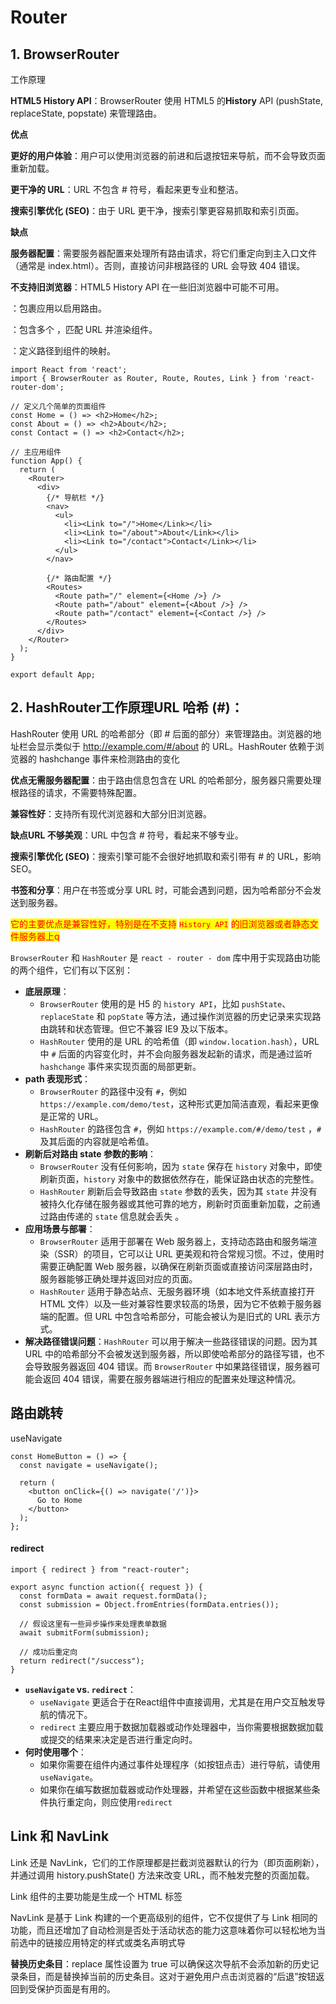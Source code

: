 # Router

## 1. BrowserRouter

工作原理

**HTML5 History API**：BrowserRouter 使用 HTML5 的**History**  API (pushState, replaceState, popstate) 来管理路由。

**优点**

**更好的用户体验**：用户可以使用浏览器的前进和后退按钮来导航，而不会导致页面重新加载。

**更干净的 URL**：URL 不包含 # 符号，看起来更专业和整洁。

**搜索引擎优化 (SEO)**：由于 URL 更干净，搜索引擎更容易抓取和索引页面。

**缺点**

**服务器配置**：需要服务器配置来处理所有路由请求，将它们重定向到主入口文件（通常是 index.html）。否则，直接访问非根路径的 URL 会导致 404 错误。

**不支持旧浏览器**：HTML5 History API 在一些旧浏览器中可能不可用。

：包裹应用以启用路由。

：包含多个 ，匹配 URL 并渲染组件。

：定义路径到组件的映射。

```
import React from 'react';
import { BrowserRouter as Router, Route, Routes, Link } from 'react-router-dom';

// 定义几个简单的页面组件
const Home = () => <h2>Home</h2>;
const About = () => <h2>About</h2>;
const Contact = () => <h2>Contact</h2>;

// 主应用组件
function App() {
  return (
    <Router>
      <div>
        {/* 导航栏 */}
        <nav>
          <ul>
            <li><Link to="/">Home</Link></li>
            <li><Link to="/about">About</Link></li>
            <li><Link to="/contact">Contact</Link></li>
          </ul>
        </nav>

        {/* 路由配置 */}
        <Routes>
          <Route path="/" element={<Home />} />
          <Route path="/about" element={<About />} />
          <Route path="/contact" element={<Contact />} />
        </Routes>
      </div>
    </Router>
  );
}

export default App;
```



## **2. HashRouter工作原理URL 哈希 (#)**：

HashRouter 使用 URL 的哈希部分（即 # 后面的部分）来管理路由。浏览器的地址栏会显示类似于 http://example.com/#/about 的 URL。HashRouter 依赖于浏览器的 hashchange 事件来检测路由的变化

**优点无需服务器配置**：由于路由信息包含在 URL 的哈希部分，服务器只需要处理根路径的请求，不需要特殊配置。

**兼容性好**：支持所有现代浏览器和大部分旧浏览器。

**缺点URL 不够美观**：URL 中包含 # 符号，看起来不够专业。

**搜索引擎优化 (SEO)**：搜索引擎可能不会很好地抓取和索引带有 # 的 URL，影响 SEO。

**书签和分享**：用户在书签或分享 URL 时，可能会遇到问题，因为哈希部分不会发送到服务器。

<mark style="color:red;">它的主要优点是兼容性好，特别是在不支持</mark> <mark style="color:red;"></mark><mark style="color:red;">`History API`</mark> <mark style="color:red;"></mark><mark style="color:red;">的旧浏览器或者静态文件服务器上q</mark>

`BrowserRouter` 和 `HashRouter` 是 `react - router - dom` 库中用于实现路由功能的两个组件，它们有以下区别：

* **底层原理**：
  * `BrowserRouter` 使用的是 H5 的 `history API`，比如 `pushState`、`replaceState` 和 `popState` 等方法，通过操作浏览器的历史记录来实现路由跳转和状态管理。但它不兼容 IE9 及以下版本。
  * `HashRouter` 使用的是 URL 的哈希值（即 `window.location.hash`），URL 中 `#` 后面的内容变化时，并不会向服务器发起新的请求，而是通过监听 `hashchange` 事件来实现页面的局部更新。
* **path 表现形式**：
  * `BrowserRouter` 的路径中没有 `#`，例如 `https://example.com/demo/test`，这种形式更加简洁直观，看起来更像是正常的 URL。
  * `HashRouter` 的路径包含 `#`，例如 `https://example.com/#/demo/test` ，`#` 及其后面的内容就是哈希值。
* **刷新后对路由 state 参数的影响**：
  * `BrowserRouter` 没有任何影响，因为 `state` 保存在 `history` 对象中，即使刷新页面，`history` 对象中的数据依然存在，能保证路由状态的完整性。
  * `HashRouter` 刷新后会导致路由 `state` 参数的丢失，因为其 `state` 并没有被持久化存储在服务器或其他可靠的地方，刷新时页面重新加载，之前通过路由传递的 `state` 信息就会丢失 。
* **应用场景与部署**：
  * `BrowserRouter` 适用于部署在 Web 服务器上，支持动态路由和服务端渲染（SSR）的项目，它可以让 URL 更美观和符合常规习惯。不过，使用时需要正确配置 Web 服务器，以确保在刷新页面或直接访问深层路由时，服务器能够正确处理并返回对应的页面。
  * `HashRouter` 适用于静态站点、无服务器环境（如本地文件系统直接打开 HTML 文件）以及一些对兼容性要求较高的场景，因为它不依赖于服务器端的配置。但 URL 中包含哈希部分，可能会被认为是旧式的 URL 表示方式。
* **解决路径错误问题**：`HashRouter` 可以用于解决一些路径错误的问题。因为其 URL 中的哈希部分不会被发送到服务器，所以即使哈希部分的路径写错，也不会导致服务器返回 404 错误。而 `BrowserRouter` 中如果路径错误，服务器可能会返回 404 错误，需要在服务器端进行相应的配置来处理这种情况。

## 路由跳转

useNavigate

```
const HomeButton = () => {
  const navigate = useNavigate();

  return (
    <button onClick={() => navigate('/')}>
      Go to Home
    </button>
  );
};
```

#### redirect

```
import { redirect } from "react-router";

export async function action({ request }) {
  const formData = await request.formData();
  const submission = Object.fromEntries(formData.entries());

  // 假设这里有一些异步操作来处理表单数据
  await submitForm(submission);

  // 成功后重定向
  return redirect("/success");
}
```

* **`useNavigate` vs. `redirect`**：
  * `useNavigate` 更适合于在React组件中直接调用，尤其是在用户交互触发导航的情况下。
  * `redirect` 主要应用于数据加载器或动作处理器中，当你需要根据数据加载或提交的结果来决定是否进行重定向时。
* **何时使用哪个**：
  * 如果你需要在组件内通过事件处理程序（如按钮点击）进行导航，请使用`useNavigate`。
  * 如果你在编写数据加载器或动作处理器，并希望在这些函数中根据某些条件执行重定向，则应使用`redirect`

## Link 和 NavLink

Link 还是 NavLink，它们的工作原理都是拦截浏览器默认的行为（即页面刷新），并通过调用 history.pushState() 方法来改变 URL，而不触发完整的页面加载。

Link 组件的主要功能是生成一个 HTML 标签

NavLink 是基于 Link 构建的一个更高级别的组件，它不仅提供了与 Link 相同的功能，而且还增加了自动检测是否处于活动状态的能力这意味着你可以轻松地为当前选中的链接应用特定的样式或类名声明式导

**替换历史条目**：replace 属性设置为 true 可以确保这次导航不会添加新的历史记录条目，而是替换掉当前的历史条目。这对于避免用户点击浏览器的“后退”按钮返回到受保护页面是有用的。
